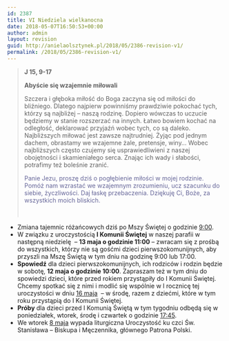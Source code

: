 ```yaml
---
id: 2387
title: VI Niedziela wielkanocna
date: 2018-05-07T16:50:53+00:00
author: admin
layout: revision
guid: http://anielaolsztynek.pl/2018/05/2386-revision-v1/
permalink: /2018/05/2386-revision-v1/
---
```

> **J 15, 9-17**
> 
> **Abyście się wzajemnie miłowali**
> 
> Szczera i głęboka miłość do Boga zaczyna się od miłości do bliźniego. Dlatego najpierw powinniśmy prawdziwie pokochać tych, którzy są najbliżej &#8211; naszą rodzinę. Dopiero wówczas to uczucie będziemy w stanie rozszerzać na innych. Łatwo bowiem kochać na odległość, deklarować przyjaźń wobec tych, co są daleko. Najbliższych miłować jest zawsze najtrudniej. Żyjąc pod jednym dachem, obrastamy we wzajemne żale, pretensje, winy&#8230; Wobec najbliższych często czujemy się usprawiedliwieni z naszej obojętności i skamieniałego serca. Znając ich wady i słabości, potrafimy też boleśnie zranić.
> 
> <span style="color: #666699;">Panie Jezu, proszę dziś o pogłębienie miłości w mojej rodzinie. Pomóż nam wzrastać we wzajemnym zrozumieniu, ucz szacunku do siebie, życzliwości. Daj łaskę przebaczenia. Dziękuję Ci, Boże, za wszystkich moich bliskich.</span>
> 
> &nbsp;

  * Zmiana tajemnic różańcowych dziś po Mszy Świętej o godzinie <span style="text-decoration: underline;">9:00</span>.
  * W związku z uroczystością **I Komunii Świętej** w naszej parafii w następną niedzielę  – **13 maja o godzinie 11:00** – zwracam się z prośbą do wszystkich, którzy nie są gośćmi dzieci pierwszokomunijnych, aby przyszli na Mszę Świętą w tym dniu na godzinę 9:00 lub 17:00.
  * **Spowiedź** dla dzieci pierwszokomunijnych, ich rodziców i rodzin będzie w sobotę, **12 maja o godzinie 10:00**. Zapraszam też w tym dniu do spowiedzi dzieci, które przed rokiem przystąpiły do I Komunii Świętej. Chcemy spotkać się z nimi i modlić się wspólnie w I rocznicę tej uroczystości w dniu <span style="text-decoration: underline;">16 maja</span>  – w środę, razem z dziećmi, które w tym roku przystąpią do I Komunii Świętej.
  * **Próby** dla dzieci przed I Komunią Świętą w tym tygodniu odbędą się w poniedziałek, wtorek, środę i czwartek o godzinie <span style="text-decoration: underline;">17:45</span>.
  * We wtorek <span style="text-decoration: underline;">8 maja</span> wypada liturgiczna Uroczystość ku czci Św. Stanisława – Biskupa i Męczennika, głównego Patrona Polski.